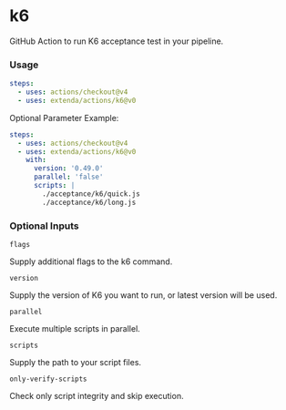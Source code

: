 # k6

GitHub Action to run K6 acceptance test in your pipeline.

### Usage

```yaml
steps:
  - uses: actions/checkout@v4
  - uses: extenda/actions/k6@v0
```

Optional Parameter Example:

```yaml
steps:
  - uses: actions/checkout@v4
  - uses: extenda/actions/k6@v0
    with:
      version: '0.49.0'
      parallel: 'false'
      scripts: |
        ./acceptance/k6/quick.js
        ./acceptance/k6/long.js
```

### Optional Inputs

`flags`

  Supply additional flags to the k6 command.

`version`

  Supply the version of K6 you want to run, or latest version will be used.

`parallel`

  Execute multiple scripts in parallel.


`scripts`

  Supply the path to your script files.

`only-verify-scripts`

  Check only script integrity and skip execution.
